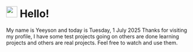  <h1>
    <img src="https://emojis.slackmojis.com/emojis/images/1643510097/45343/hi.gif?1643510097" width="30"/> 
    Hello!
 </h1>
 <p>
    My name is Yeeyson and today is Tuesday, 1 July 2025
    Thanks for visiting my profile, I have some test projects going on others are done learning projects and others are real projects.
    Feel free to watch and use them.
 </p>